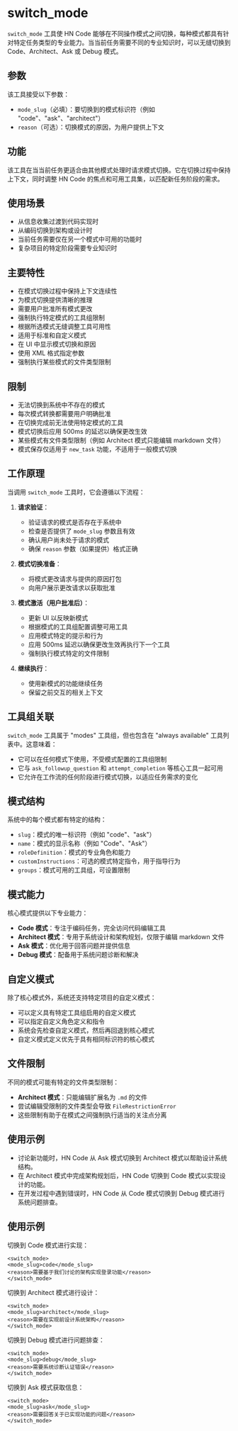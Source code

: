 # switch_mode

`switch_mode` 工具使 HN Code 能够在不同操作模式之间切换，每种模式都具有针对特定任务类型的专业能力。当当前任务需要不同的专业知识时，可以无缝切换到 Code、Architect、Ask 或 Debug 模式。

## 参数

该工具接受以下参数：

- `mode_slug`（必填）：要切换到的模式标识符（例如 "code"、"ask"、"architect"）
- `reason`（可选）：切换模式的原因，为用户提供上下文

## 功能

该工具在当当前任务更适合由其他模式处理时请求模式切换。它在切换过程中保持上下文，同时调整 HN Code 的焦点和可用工具集，以匹配新任务阶段的需求。

## 使用场景

- 从信息收集过渡到代码实现时
- 从编码切换到架构或设计时
- 当前任务需要仅在另一个模式中可用的功能时
- 复杂项目的特定阶段需要专业知识时

## 主要特性

- 在模式切换过程中保持上下文连续性
- 为模式切换提供清晰的推理
- 需要用户批准所有模式更改
- 强制执行特定模式的工具组限制
- 根据所选模式无缝调整工具可用性
- 适用于标准和自定义模式
- 在 UI 中显示模式切换和原因
- 使用 XML 格式指定参数
- 强制执行某些模式的文件类型限制

## 限制

- 无法切换到系统中不存在的模式
- 每次模式转换都需要用户明确批准
- 在切换完成前无法使用特定模式的工具
- 模式切换后应用 500ms 的延迟以确保更改生效
- 某些模式有文件类型限制（例如 Architect 模式只能编辑 markdown 文件）
- 模式保存仅适用于 `new_task` 功能，不适用于一般模式切换

## 工作原理

当调用 `switch_mode` 工具时，它会遵循以下流程：

1. **请求验证**：

    - 验证请求的模式是否存在于系统中
    - 检查是否提供了 `mode_slug` 参数且有效
    - 确认用户尚未处于请求的模式
    - 确保 `reason` 参数（如果提供）格式正确

2. **模式切换准备**：

    - 将模式更改请求与提供的原因打包
    - 向用户展示更改请求以获取批准

3. **模式激活（用户批准后）**：

    - 更新 UI 以反映新模式
    - 根据模式的工具组配置调整可用工具
    - 应用模式特定的提示和行为
    - 应用 500ms 延迟以确保更改生效再执行下一个工具
    - 强制执行模式特定的文件限制

4. **继续执行**：
    - 使用新模式的功能继续任务
    - 保留之前交互的相关上下文

## 工具组关联

`switch_mode` 工具属于 "modes" 工具组，但也包含在 "always available" 工具列表中。这意味着：

- 它可以在任何模式下使用，不受模式配置的工具组限制
- 它与 `ask_followup_question` 和 `attempt_completion` 等核心工具一起可用
- 它允许在工作流的任何阶段进行模式切换，以适应任务需求的变化

## 模式结构

系统中的每个模式都有特定的结构：

- `slug`：模式的唯一标识符（例如 "code"、"ask"）
- `name`：模式的显示名称（例如 "Code"、"Ask"）
- `roleDefinition`：模式的专业角色和能力
- `customInstructions`：可选的模式特定指令，用于指导行为
- `groups`：模式可用的工具组，可设置限制

## 模式能力

核心模式提供以下专业能力：

- **Code 模式**：专注于编码任务，完全访问代码编辑工具
- **Architect 模式**：专用于系统设计和架构规划，仅限于编辑 markdown 文件
- **Ask 模式**：优化用于回答问题并提供信息
- **Debug 模式**：配备用于系统问题诊断和解决

## 自定义模式

除了核心模式外，系统还支持特定项目的自定义模式：

- 可以定义具有特定工具组启用的自定义模式
- 可以指定自定义角色定义和指令
- 系统会先检查自定义模式，然后再回退到核心模式
- 自定义模式定义优先于具有相同标识符的核心模式

## 文件限制

不同的模式可能有特定的文件类型限制：

- **Architect 模式**：只能编辑扩展名为 `.md` 的文件
- 尝试编辑受限制的文件类型会导致 `FileRestrictionError`
- 这些限制有助于在模式之间强制执行适当的关注点分离

## 使用示例

- 讨论新功能时，HN Code 从 Ask 模式切换到 Architect 模式以帮助设计系统结构。
- 在 Architect 模式中完成架构规划后，HN Code 切换到 Code 模式以实现设计的功能。
- 在开发过程中遇到错误时，HN Code 从 Code 模式切换到 Debug 模式进行系统问题排查。

## 使用示例

切换到 Code 模式进行实现：

```
<switch_mode>
<mode_slug>code</mode_slug>
<reason>需要基于我们讨论的架构实现登录功能</reason>
</switch_mode>
```

切换到 Architect 模式进行设计：

```
<switch_mode>
<mode_slug>architect</mode_slug>
<reason>需要在实现前设计系统架构</reason>
</switch_mode>
```

切换到 Debug 模式进行问题排查：

```
<switch_mode>
<mode_slug>debug</mode_slug>
<reason>需要系统诊断认证错误</reason>
</switch_mode>
```

切换到 Ask 模式获取信息：

```
<switch_mode>
<mode_slug>ask</mode_slug>
<reason>需要回答关于已实现功能的问题</reason>
</switch_mode>
```
